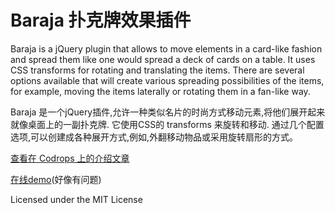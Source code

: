 
Baraja 扑克牌效果插件
=========

Baraja is a jQuery plugin that allows to move elements in a card-like fashion and spread them like one would spread a deck of cards on a table. It uses CSS transforms for rotating and translating the items. There are several options available that will create various spreading possibilities of the items, for example, moving the items laterally or rotating them in a fan-like way.
  
Baraja 是一个jQuery插件,允许一种类似名片的时尚方式移动元素,将他们展开起来就像桌面上的一副扑克牌. 它使用CSS的 transforms 来旋转和移动. 通过几个配置选项,可以创建成各种展开方式,例如,外翻移动物品或采用旋转扇形的方式。


[查看在 Codrops 上的介绍文章](http://tympanus.net/codrops/?p=12050)
 
[在线demo](http://tympanus.net/Development/Baraja/)(好像有问题)

Licensed under the MIT License
